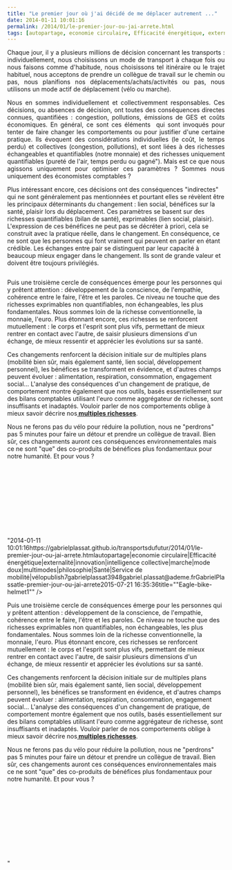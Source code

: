 ```yaml
---
title: "Le premier jour où j'ai décidé de me déplacer autrement ..."
date: 2014-01-11 10:01:16
permalink: /2014/01/le-premier-jour-ou-jai-arrete.html
tags: [autopartage, economie circulaire, Efficacité énergétique, externalité, innovation, intelligence collective, marche, mode doux, multimodes, philosophie, Santé, Service de mobilité, vélo]
---
```


<p style="text-align: justify;">Chaque jour, il y a plusieurs millions de décision concernant les transports : individuellement, nous choisissons un mode de transport à chaque fois ou nous faisons comme d'habitude, nous choisissons tel itinéraire ou le trajet habituel, nous acceptons de prendre un collègue de travail sur le chemin ou pas, nous planifions nos déplacements/achats/activités ou pas, nous utilisons un mode actif de déplacement (vélo ou marche).</p> <p style="text-align: justify;">Nous en sommes individuellement et collectivemment responsables. Ces décisions, ou absences de décision, ont toutes des conséquences directes connues, quantifiées : congestion, pollutions, émissions de GES et coûts économiques. En général, ce sont ces éléments  qui sont invoqués pour tenter de faire changer les comportements ou pour justifier d'une certaine pratique. Ils évoquent des considérations individuelles (le coût, le temps perdu) et collectives (congestion, pollutions), et sont liées à des richesses échangeables et quantifiables (notre monnaie) et des richesses uniquement quantifiables (pureté de l'air, temps perdu ou gagné"). Mais est ce que nous agissons uniquement pour optimiser ces paramètres ? Sommes nous uniquement des économistes comptables ?</p>   <!--more-->  <p style=""text-align: justify>Plus intéressant encore, ces décisions ont des conséquences "indirectes" qui ne sont généralement pas mentionnées et pourtant elles se révèlent être les principaux déterminants du changement : lien social, bénéfices sur la santé, plaisir lors du déplacement. Ces paramètres se basent sur des richesses quantifiables (bilan de santé), exprimables (lien social, plaisir). L'expression de ces bénéfices ne peut pas se décréter à priori, cela se construit avec la pratique réelle, dans le changement. En conséquence, ce ne sont que les personnes qui font vraiment qui peuvent en parler en étant crédible. Les échanges entre pair se distinguent par leur capacité à beaucoup mieux engager dans le changement. Ils sont de grande valeur et doivent être toujours privilégiés.</p> <p style=""text-align: justify><a class=""asset-img-link"" href="https://gabrielplassat.github.io/transportsdufutur/wp-content/uploads/sites/6/old/6a0120a66d2ad4970b019b049665e2970d-pi.png""><img rel=""lightbox[]"" alt=""Eagle-bike-helmet1"" class=""asset  asset-image at-xid-6a0120a66d2ad4970b019b049665e2970d"" src=""/wp-content/uploads/sites/6/old/6a0120a66d2ad4970b019b049665e2970d-500wi.png"" style=""display: block margin-left: auto margin-right: auto title=""Eagle-bike-helmet1"" /></a></p> <p style=""text-align: justify>Puis une troisième cercle de conséquences émerge pour les personnes qui y prêtent attention : développement de la conscience, de l'empathie, cohérence entre le faire, l'être et les paroles. Ce niveau ne touche que des richesses exprimables non quantifiables, non échangeables, les plus fondamentales. Nous sommes loin de la richesse conventionnelle, la monnaie, l'euro. Plus étonnant encore, ces richesses se renforcent mutuellement : le corps et l'esprit sont plus vifs, permettant de mieux rentrer en contact avec l'autre, de saisir plusieurs dimensions d'un échange, de mieux ressentir et apprécier les évolutions sur sa santé.</p> <p style=""text-align: justify>Ces changements renforcent la décision initiale sur de multiples plans (mobilité bien sûr, mais également santé, lien social, développement personnel), les bénéfices se transforment en évidence, et d'autres champs peuvent évoluer : alimentation, respiration, consommation, engagement social... L'analyse des conséquences d'un changement de pratique, de comportement montre également que nos outils, basés essentiellement sur des bilans comptables utilisant l'euro comme aggrégateur de richesse, sont insuffisants et inadaptés. Vouloir parler de nos comportements oblige à mieux savoir décrire nos<a href=""http://noubel.fr/richesse-integrale/"" target=""_blank""><strong> multiples richesses</strong></a>.</p> <p style=""text-align: justify>Nous ne ferons pas du vélo pour réduire la pollution, nous ne "perdrons" pas 5 minutes pour faire un détour et prendre un collègue de travail. Bien sûr, ces changements auront ces conséquences environnementales mais ce ne sont "que" des co-produits de bénéfices plus fondamentaux pour notre humanité. Et pour vous ?</p> <p><iframe allowfullscreen="""" frameborder=""0"" height=""360"" src=""//www.youtube.com/embed/a8yGJauaHJQ?feature=player_embedded"" width=""640""></iframe></p>"2014-01-11 10:01:16https://gabrielplassat.github.io/transportsdufutur/2014/01/le-premier-jour-ou-jai-arrete.htmlautopartage|economie circulaire|Efficacité énergétique|externalité|innovation|intelligence collective|marche|mode doux|multimodes|philosophie|Santé|Service de mobilité|vélopublish7gabrielplassat3948gabriel.plassat@ademe.frGabrielPlassatle-premier-jour-ou-jai-arrete2015-07-21 16:35:36title=""Eagle-bike-helmet1"" /></a></p> <p style=""text-align: justify>Puis une troisième cercle de conséquences émerge pour les personnes qui y prêtent attention : développement de la conscience, de l'empathie, cohérence entre le faire, l'être et les paroles. Ce niveau ne touche que des richesses exprimables non quantifiables, non échangeables, les plus fondamentales. Nous sommes loin de la richesse conventionnelle, la monnaie, l'euro. Plus étonnant encore, ces richesses se renforcent mutuellement : le corps et l'esprit sont plus vifs, permettant de mieux rentrer en contact avec l'autre, de saisir plusieurs dimensions d'un échange, de mieux ressentir et apprécier les évolutions sur sa santé.</p> <p style=""text-align: justify>Ces changements renforcent la décision initiale sur de multiples plans (mobilité bien sûr, mais également santé, lien social, développement personnel), les bénéfices se transforment en évidence, et d'autres champs peuvent évoluer : alimentation, respiration, consommation, engagement social... L'analyse des conséquences d'un changement de pratique, de comportement montre également que nos outils, basés essentiellement sur des bilans comptables utilisant l'euro comme aggrégateur de richesse, sont insuffisants et inadaptés. Vouloir parler de nos comportements oblige à mieux savoir décrire nos<a href=""http://noubel.fr/richesse-integrale/"" target=""_blank""><strong> multiples richesses</strong></a>.</p> <p style=""text-align: justify>Nous ne ferons pas du vélo pour réduire la pollution, nous ne "perdrons" pas 5 minutes pour faire un détour et prendre un collègue de travail. Bien sûr, ces changements auront ces conséquences environnementales mais ce ne sont "que" des co-produits de bénéfices plus fondamentaux pour notre humanité. Et pour vous ?</p> <p><iframe allowfullscreen="""" frameborder=""0"" height=""360"" src=""//www.youtube.com/embed/a8yGJauaHJQ?feature=player_embedded"" width=""640""></iframe></p>"
